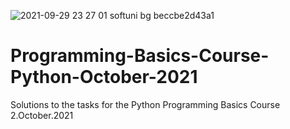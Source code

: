 ![2021-09-29 23 27 01 softuni bg beccbe2d43a1](https://user-images.githubusercontent.com/51271834/135344277-f31f2dd2-320f-42ed-86d9-c8732429f225.png)
# Programming-Basics-Course-Python-October-2021
Solutions to the tasks for the Python Programming Basics Course 2.October.2021
